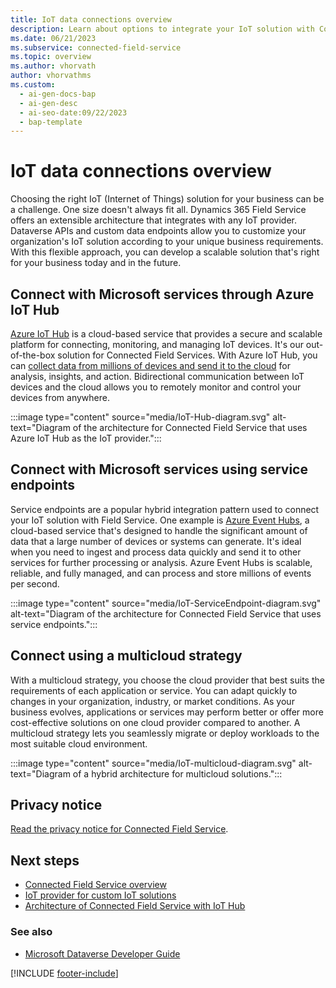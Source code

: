 ```yaml
---
title: IoT data connections overview
description: Learn about options to integrate your IoT solution with Connected Field Service using Azure IoT Hub, service endpoints, or a multicloud strategy.
ms.date: 06/21/2023
ms.subservice: connected-field-service
ms.topic: overview
ms.author: vhorvath
author: vhorvathms
ms.custom:
  - ai-gen-docs-bap
  - ai-gen-desc
  - ai-seo-date:09/22/2023
  - bap-template
---
```


# IoT data connections overview

Choosing the right IoT (Internet of Things) solution for your business can be a challenge. One size doesn't always fit all. Dynamics 365 Field Service offers an extensible architecture that integrates with any IoT provider. Dataverse APIs and custom data endpoints allow you to customize your organization's IoT solution according to your unique business requirements. With this flexible approach, you can develop a scalable solution that's right for your business today and in the future.

## Connect with Microsoft services through Azure IoT Hub​

[Azure IoT Hub](/azure/iot-hub/iot-concepts-and-iot-hub) is a cloud-based service that provides a secure and scalable platform for connecting, monitoring, and managing IoT devices. It's our out-of-the-box solution for Connected Field Services. With Azure IoT Hub, you can [collect data from millions of devices and send it to the cloud](/azure/iot-hub/iot-hub-devguide-endpoints) for analysis, insights, and action. Bidirectional communication between IoT devices and the cloud allows you to remotely monitor and control your devices from anywhere.

:::image type="content" source="media/IoT-Hub-diagram.svg" alt-text="Diagram of the architecture for Connected Field Service that uses Azure IoT Hub as the IoT provider.":::

## Connect with Microsoft services using service endpoints

Service endpoints are a popular hybrid integration pattern used to connect your IoT solution with Field Service. One example is [Azure Event Hubs](/azure/iot-hub/iot-hub-compare-event-hubs), a cloud-based service that's designed to handle the significant amount of data that a large number of devices or systems can generate. It's ideal when you need to ingest and process data quickly and send it to other services for further processing or analysis. Azure Event Hubs is scalable, reliable, and fully managed, and can process and store millions of events per second.  

:::image type="content" source="media/IoT-ServiceEndpoint-diagram.svg" alt-text="Diagram of the architecture for Connected Field Service that uses service endpoints.":::

## Connect using a multicloud strategy

With a multicloud strategy, you choose the cloud provider that best suits the requirements of each application or service. You can adapt quickly to changes in your organization, industry, or market conditions. As your business evolves, applications or services may perform better or offer more cost-effective solutions on one cloud provider compared to another. A multicloud strategy lets you seamlessly migrate or deploy workloads to the most suitable cloud environment.

:::image type="content" source="media/IoT-multicloud-diagram.svg" alt-text="Diagram of a hybrid architecture for multicloud solutions.":::

## Privacy notice

[Read the privacy notice for Connected Field Service](cfs-privacy-notice.md).

## Next steps

- [Connected Field Service overview](connected-field-service.md)
- [IoT provider for custom IoT solutions](cfs-custom-iot-provider.md)
- [Architecture of Connected Field Service with IoT Hub](connected-field-service-architecture.md)

### See also

- [Microsoft Dataverse Developer Guide](/power-apps/developer/data-platform/overview)

[!INCLUDE [footer-include](../includes/footer-banner.md)]
